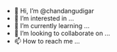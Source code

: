 - 👋 Hi, I’m @chandangudigar
- 👀 I’m interested in ...
- 🌱 I’m currently learning ...
- 💞️ I’m looking to collaborate on ...
- 📫 How to reach me ...

<!---
chandangudigar/chandangudigar is a ✨ special ✨ repository because its `README.md` (this file) appears on your GitHub profile.
You can click the Preview link to take a look at your changes.
--->
